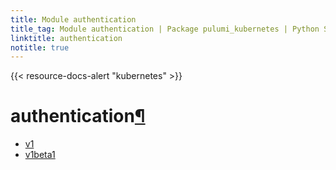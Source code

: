 ```yaml
---
title: Module authentication
title_tag: Module authentication | Package pulumi_kubernetes | Python SDK
linktitle: authentication
notitle: true
---
```


{{< resource-docs-alert "kubernetes" >}}

<div class="section" id="authentication">
<h1>authentication<a class="headerlink" href="#authentication" title="Permalink to this headline">¶</a></h1>
<div class="toctree-wrapper compound">
<ul>
<li class="toctree-l1"><a class="reference internal" href="v1/">v1</a></li>
<li class="toctree-l1"><a class="reference internal" href="v1beta1/">v1beta1</a></li>
</ul>
</div>
</div>
